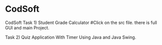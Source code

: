 # CodSoft
CodSoft 
Task 1) Student Grade Calculator
#Click on the src file. there is full GUI and main Project.

Task 2) Quiz Application With Timer Using Java and Java Swing.

